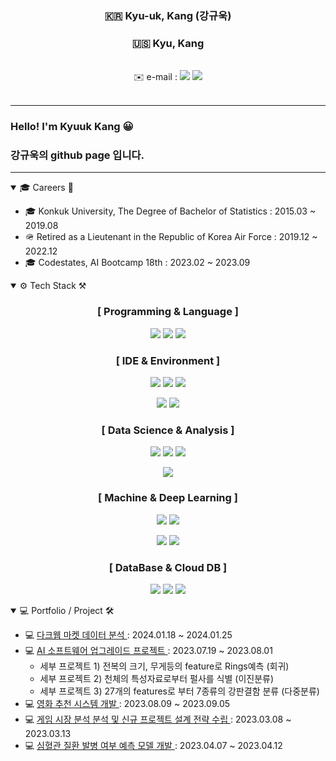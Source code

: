 
<div align=center>

###  🇰🇷 Kyu-uk, Kang (강규욱)
###  🇺🇸 Kyu, Kang
<br>
✉️ e-mail : 
<a href="mailto:sgerrard8@naver.com"><img src="https://img.shields.io/badge/Naver-03C75A?style=flat-square&logo=Naver&logoColor=white"/></a></a>
<a href="mailto:morae00.kk@gmail.com"><img src="https://img.shields.io/badge/Gmail-EA4335?style=flat-square&logo=Gmail&logoColor=white"/></a></a>
<br><br>
<!-- Tech blog : 
<a href="https://velog.io/@dankj1991"><img src="https://img.shields.io/badge/Tech blog-20C997?style=flat-square&logo=Velog&&logoColor=white"/></a> -->

</div>

---

### Hello! I'm Kyuuk Kang 😀
### 강규욱의 github page 입니다.


---

<details open>

<summary>🎓 Careers 🌱</summary>

- 🎓 Konkuk University, The Degree of Bachelor of Statistics : 2015.03 ~ 2019.08
- 🪖 Retired as a Lieutenant in the Republic of Korea Air Force : 2019.12 ~ 2022.12
- 🎓 Codestates, AI Bootcamp 18th : 2023.02 ~ 2023.09

</details>

<details open>

<summary>⚙️ Tech Stack ⚒️</summary>

<div align=center>
  
### [ Programming & Language ]

<img src="https://img.shields.io/badge/Python-3776AB?style=for-the-badge&logo=python&logoColor=white"></a>
<img src="https://img.shields.io/badge/r-4682B4?style=for-the-badge&logo=R&logoColor=white"></a>
<img src="https://img.shields.io/badge/sas-2E8B57?style=for-the-badge"/></a>


### [ IDE & Environment ]

<img src="https://img.shields.io/badge/Visual Studio Code-007ACC?style=for-the-badge&logo=Visual Studio Code&logoColor=white"></a>
<img src="https://img.shields.io/badge/Jupyter-F37626?style=for-the-badge&logo=Jupyter&logoColor=white"></a>
<img src="https://img.shields.io/badge/Google Colab-F9AB00?style=for-the-badge&logo=Google Colab&logoColor=white"></a>

<img src="https://img.shields.io/badge/Anaconda-44A833?style=for-the-badge&logo=Anaconda&logoColor=white"></a>
<img src="https://img.shields.io/badge/Docker-2496ED?style=for-the-badge&logo=Docker&logoColor=white"></a>

### [ Data Science & Analysis ]

<img src="https://img.shields.io/badge/NumPy-013243?style=for-the-badge&logo=NumPy&logoColor=white"/></a>
<img src="https://img.shields.io/badge/pandas-150458?style=for-the-badge&logo=pandas&logoColor=white"/></a>
<img src="https://img.shields.io/badge/SciPy-8CAAE6?style=for-the-badge&logo=SciPy&logoColor=white"></a>

<img src="https://img.shields.io/badge/Plotly-3F4F75?style=for-the-badge&logo=Plotly&logoColor=white"></a>

### [ Machine & Deep Learning ]

<img src="https://img.shields.io/badge/scikit learn-F7931E?style=for-the-badge&logo=scikit learn&logoColor=white"/></a>
<img src="https://img.shields.io/badge/RECBole-09A3D5?style=for-the-badge"/></a>

<img src="https://img.shields.io/badge/TensorFlow-FF6F00?style=for-the-badge&logo=TensorFlow&logoColor=white"/></a>
<img src="https://img.shields.io/badge/Keras-D00000?style=for-the-badge&logo=Keras&logoColor=white"/></a>

### [ DataBase & Cloud DB ]

<img src="https://img.shields.io/badge/SQLite-003B57?style=for-the-badge&logo=SQLite&logoColor=white"></a>
<img src="https://img.shields.io/badge/PostgreSQL-4169E1?style=for-the-badge&logo=PostgreSQL&logoColor=white"></a>
<img src="https://img.shields.io/badge/MongoDB-47A248?style=for-the-badge&logo=MongoDB&logoColor=white"></a>

</div>

</details>

<details open>

<summary> 💻 Portfolio / Project 🛠️ </summary>

- 💻   <a href="https://github.com/morae00/-Toy-Project-Darkweb-DA">다크웹 마켓 데이터 분석 </a> : 2024.01.18 ~ 2024.01.25
- 💻   <a href="https://github.com/morae00/AIB_TP1">AI 소프트웨어 업그레이드 프로젝트 </a> : 2023.07.19 ~ 2023.08.01
  <br>
  - 세부 프로젝트 1) 전복의 크기, 무게등의 feature로 Rings예측 (회귀)
  - 세부 프로젝트 2) 천체의 특성자료로부터 펄사를 식별 (이진분류)
  - 세부 프로젝트 3) 27개의 features로 부터 7종류의 강판결함 분류 (다중분류)
- 💻   <a href="https://github.com/morae00/AIB18Section7PJT_AICINE">영화 추천 시스템 개발 </a> : 2023.08.09 ~ 2023.09.05
- 💻   <a href="https://github.com/morae00/AIBproject1"> 게임 시장 분석 분석 및 신규 프로젝트 설계 전략 수립 </a> : 2023.03.08 ~ 2023.03.13
- 💻   <a href="https://github.com/morae00/AIBproject2"> 심혈관 질환 발병 여부 예측 모델 개발 </a> : 2023.04.07 ~ 2023.04.12

</details>

